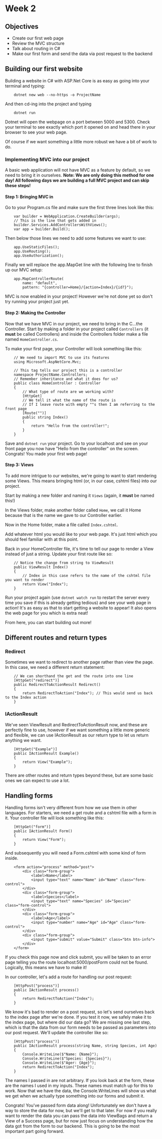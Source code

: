 # Week 2

## Objectives

* Create our first web page
* Review the MVC structure
* Talk about routing in C#
* Make our first form and send the data via post request to the backend

## Building our first website

Building a website in C# with ASP.Net Core is as easy as going into your terminal and typing:

```
    dotnet new web --no-https -o ProjectName
```

And then cd-ing into the project and typing

```
    dotnet run
```

Dotnet will open the webpage on a port between 5000 and 5300. Check your terminal to see exactly which port it opened on and head there in your browser to see your web page.

Of course if we want something a little more robust we have a bit of work to do.

### Implementing MVC into our project

A basic web application will not have MVC as a feature by default, so we need to bring it in ourselves. **Note: We are only doing this method for one day! All following days we are building a full MVC project and can skip these steps!**

#### Step 1: Bringing MVC in

Go to your Program.cs file and make sure the first three lines look like this:

```
    var builder = WebApplication.CreateBuilder(args);
    // This is the line that gets added in
    builder.Services.AddControllersWithViews();
    var app = builder.Build();
```

Then below those lines we need to add some features we want to use:

```
    app.UseStaticFiles();
    app.UseRouting();
    app.UseAuthorization();
```

Finally we will replace the app.MapGet line with the following line to finish up our MVC setup:

```
    app.MapControllerRoute(
        name: "default",
        pattern: "{controller=Home}/{action=Index}/{id?}");
```

MVC is now enabled in your project! However we're not done yet so don't try running your project just yet.

#### Step 2: Making the Controller

Now that we have MVC in our project, we need to bring in the C...the Controller. Start by making a folder in your project called `Controllers` (it **must** be called Controllers) and inside the Controllers folder make a file named `HomeController.cs`.

To make your first page, your Controller will look something like this:

```
    // We need to import MVC to use its features
    using Microsoft.AspNetCore.Mvc;

    // This tag tells our project this is a controller
    namespace ProjectName.Controllers;
    // Remember inheritance and what it does for us?
    public class HomeController : Controller
    {
        // What type of route are we working with?
        [HttpGet]
        // We tell it what the name of the route is
        // If I leave route with empty ""s then I am referring to the front page
        [Route("")]
        public string Index()
        {
            return "Hello from the controller!";
        }
    }
```

Save and `dotnet run` your project. Go to your localhost and see on your front page you now have "Hello from the controller" on the screen. Congrats! You made your first web page!

#### Step 3: Views

To add more intrigue to our websites, we're going to want to start rendering some Views. This means bringing html (or, in our case, cshtml files) into our project.

Start by making a new folder and naming it `Views` (again, it **must** be named this!)

In the Views folder, make another folder called `Home`, we call it Home because that is the name we gave to our Controller earlier.

Now in the Home folder, make a file called `Index.cshtml`.

Add whatever html you would like to your web page. It's just html which you should feel familiar with at this point.

Back in your HomeController file, it's time to tell our page to render a View instead of just a string. Update your first route like so:

```
    // Notice the change from string to ViewResult
    public ViewResult Index()
    {
        // Index in this case refers to the name of the cshtml file you want to render
        return View("Index");
    }
```

Run your project again (use `dotnet watch run` to restart the server every time you save if this is already getting tedious) and see your web page in action! It's as easy as that to start getting a website to appear! It also opens the web page for you which is extra neat!

From here, you can start building out more!

## Different routes and return types

### Redirect

Sometimes we want to redirect to another page rather than view the page. In this case, we need a different return statement:

```
    // We can shorthand the get and the route into one line
    [HttpGet("redirect")]
    public RedirectToActionResult Redirect()
    {
        return RedirectToAction("Index"); // This would send us back to the Index action
    }
```

### IActionResult

We've seen ViewResult and RedirectToActionResult now, and these are perfectly fine to use, however if we want something a little more generic and flexible, we can use IActionResult as our return type to let us return anything we want.

```
    [HttpGet("Example")]
    public IActionResult Example()
    {
        return View("Example");
    }
```

There are other routes and return types beyond these, but are some basic ones we can expect to use a lot.

## Handling forms

Handling forms isn't very different from how we use them in other languages. For starters, we need a get route and a cshtml file with a form in it. Your controller file will look something like this:

```
    [HttpGet("form")]
    public IActionResult Form()
    {
        return View("Form");
    }
```

And subsequently you will need a Form.cshtml with some kind of form inside.

```
    <form action="process" method="post">
        <div class="form-group">
            <label>Name</label>
            <input type="text" name="Name" id="Name" class="form-control">
        </div>
        <div class="form-group">
            <label>Species</label>
            <input type="text" name="Species" id="Species" class="form-control">
        </div>
        <div class="form-group">
            <label>Age</label>
            <input type="number" name="Age" id="Age" class="form-control">
        </div>
        <div class="form-group">
            <input type="submit" value="Submit" class="btn btn-info">
        </div>
    </form>
```

If you check this page now and click submit, you will be taken to an error page telling you the route localhost:5000/postForm could not be found. Logically, this means we have to make it!

In our controller, let's add a route for handling our post request:

```
    [HttpPost("process")]
    public IActionResult process()
    {
        return RedirectToAction("Index");
    }
```

We know it's bad to render on a post request, so let's send ourselves back to the index page after we're done. If you test it now, we safely make it to the index page, but where did our data go? We are missing one last step, which is that the data from our form needs to be passed as parameters into our post request. We'll update the controller like so:

```
    [HttpPost("process")]
    public IActionResult process(string Name, string Species, int Age)
    {
        Console.WriteLine($"Name: {Name}");
        Console.WriteLine($"Species: {Species}");
        Console.WriteLine($"Ager: {Age}");
        return RedirectToAction("Index");
    }
```

The names I passed in are not arbitrary. If you look back at the form, these are the names I used in my inputs. These names must match up for this to work. Now that we have the data, the Console.WriteLines will show us what we get when we actually type something into our forms and submit it.

Congrats! You've passed form data along! Unfortunately we don't have a way to store the data for now, but we'll get to that later. For now if you really want to render the data you can pass the data into ViewBags and return a View of a Success page, but for now just focus on understanding how the data got from the form to our backend. This is going to be the most important part going forward.
